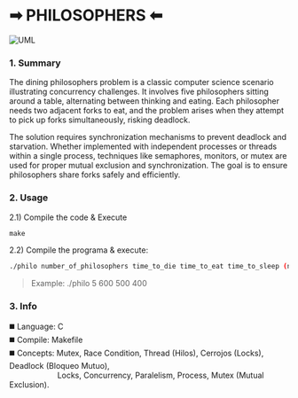 # ➡︎ PHILOSOPHERS ⬅︎
![UML](https://github.com/brayans22/Philosophers/assets/90729742/b1ecd55a-0ed0-4064-8441-4f4123bec5a8)

### 1. Summary
The dining philosophers problem is a classic computer science scenario illustrating concurrency challenges. It involves five philosophers sitting around a table, alternating between thinking and eating. Each philosopher needs two adjacent forks to eat, and the problem arises when they attempt to pick up forks simultaneously, risking deadlock.

The solution requires synchronization mechanisms to prevent deadlock and starvation. Whether implemented with independent processes or threads within a single process, techniques like semaphores, monitors, or mutex are used for proper mutual exclusion and synchronization. The goal is to ensure philosophers share forks safely and efficiently.

### 2. Usage
2.1) Compile the code & Execute
   ```makefile
   make
   ```
2.2) Compile the programa & execute:
   ```bash
   ./philo number_of_philosophers time_to_die time_to_eat time_to_sleep (number_of_times_each_philosopher_must_eat)
   ```
   > Example: ./philo 5 600 500 400
   
### 3. Info
◼️ Language: C
<br>
◼️ Compile: Makefile
<br>
◼️ Concepts: Mutex, Race Condition, Thread (Hilos), Cerrojos (Locks), Deadlock (Bloqueo Mutuo), <br>
&nbsp; &nbsp; &nbsp; &nbsp; &nbsp; &nbsp; &nbsp; &nbsp; &nbsp;&nbsp;&nbsp;&nbsp;&nbsp;&nbsp;Locks, Concurrency, Paralelism, Process, Mutex (Mutual Exclusion).
